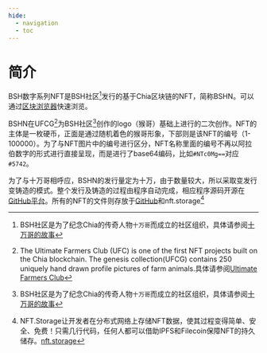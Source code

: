 ```yaml
---
hide:
  - navigation
  - toc
---
```


# 简介

BSH数字系列NFT是BSH社区[^1]发行的基于Chia区块链的NFT，简称BSHN。可以通过[区块浏览器](https://www.spacescan.io/xch/nft/collection/col1gz66t5m8e0fpn0ag8nthea67zll50twthpcp3kzten9xtxkk06sqtvlep9)快速浏览。

[^1]: BSH社区是为了纪念Chia的传奇人物`十万哥`而成立的社区组织，具体请参阅[十万哥的故事](https://github.com/lovehiya/BrotherShiwan-website)

BSHN在UFCG[^2]为BSH社区[^1]创作的logo（猴哥）基础上进行的二次创作。NFT的主体是一枚硬币，正面是通过随机着色的猴哥形象，下部则是该NFT的编号（1-100000）。为了与NFT图片中的编号进行区分，NFT名称里面的编号不再以阿拉伯数字的形式进行直接呈现，而是进行了base64编码，比如`#NTc0Mg==`对应`#5742`。

[^2]: The Ultimate Farmers Club (UFC) is one of the first NFT projects built on the Chia blockchain. The genesis collection(UFCG) contains 250 uniquely hand drawn profile pictures of farm animals.具体请参阅[Ultimate Farmers Club](https://twitter.com/TheHonestFarm)

为了与十万哥相呼应，BSHN的发行量定为十万，由于数量较大，所以采取变发行变铸造的模式。整个发行及铸造的过程由程序自动完成，相应程序源码开源在[GitHub平台](https://github.com/nongyehezuoshe/bshn_mint)。所有的NFT的文件则存放于[GitHub](https://github.com/nongyehezuoshe/bshn)和nft.storage[^3]

[^3]: NFT.Storage让开发者在分布式网络上存储NFT数据，使其过程变得简单、安全、免费！只需几行代码，任何人都可以借助IPFS和Filecoin保障NFT的持久储存。[nft.storage](https://nft.storage/)